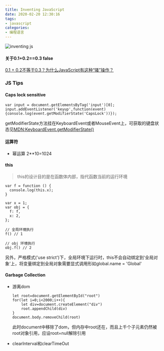 ```yaml
---
title: Inventing JavaScript
date: 2020-02-20 12:30:16
tags:
- javascript
categories: 
- 编程语言
---
```

![inventing js](https://tva1.sinaimg.cn/large/a60edd42gy1gc2rdmb6h9j20hr0k40tx.jpg)

#### 关于0.1+0.2==0.3 false

[0.1 + 0.2不等于0.3？为什么JavaScript有这种“骚”操作？](https://juejin.im/post/5b90e00e6fb9a05cf9080dff)

### JS Tips
#### Caps lock sensitive
```
var input = document.getElementsByTag('input')[0];
input.addEventListener('keyup',function(event){console.log(event.getModifierState('CapsLock'))});
```
getModifierState方法挂在KeyboardEvent或者MouseEvent上，可获取的键盘状态见[MDN:KeyboardEvent.getModifierState()](https://developer.mozilla.org/zh-CN/docs/Web/API/KeyboardEvent/getModifierState#Modifier_keys_on_Gecko)

#### 运算符
+ 幂运算 2**10=1024

#### this
> this的设计目的是在函数体内部，指代函数当前的运行环境
```
var f = function () {
  console.log(this.x);
}

var x = 1;
var obj = {
  f: f,
  x: 2,
};

// 全局环境执行
f() // 1

// obj 环境执行
obj.f() // 2
```
另外，严格模式('use strict')下，全局环境下运行时，this不会自动绑定到‘全局对象’上，将变量绑定到全局对象需要显式调用形如global.name = 'Global'
#### Garbage Collection
+ 游离dom
    ```
    let root=document.getElementById("root")
    for(let i=0;i<2000;i++){
        let div=document.createElement("div")
        root.appendChild(div)
    }
    document.body.removeChild(root)
    ```
    此时document中移除了dom，但内存中root还在，而且上千个子元素仍然被root对象引用，应设root=null解除引用

+ clearInterval和clearTimeOut